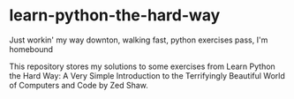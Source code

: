 # learn-python-the-hard-way

Just workin' my way downton, walking fast, python exercises pass, I'm homebound

This repository stores my solutions to some exercises from Learn Python the Hard Way: A Very Simple Introduction to the Terrifyingly Beautiful World of Computers and Code by Zed Shaw.
